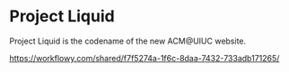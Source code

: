 Project Liquid
==============

Project Liquid is the codename of the new ACM@UIUC website.

https://workflowy.com/shared/f7f5274a-1f6c-8daa-7432-733adb171265/